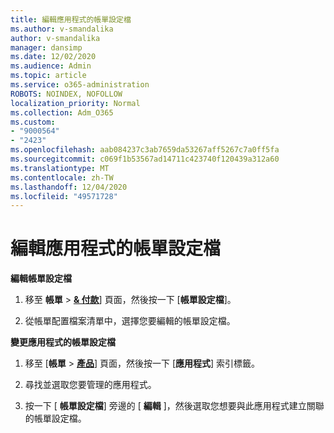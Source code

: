 ```yaml
---
title: 編輯應用程式的帳單設定檔
ms.author: v-smandalika
author: v-smandalika
manager: dansimp
ms.date: 12/02/2020
ms.audience: Admin
ms.topic: article
ms.service: o365-administration
ROBOTS: NOINDEX, NOFOLLOW
localization_priority: Normal
ms.collection: Adm_O365
ms.custom:
- "9000564"
- "2423"
ms.openlocfilehash: aab084237c3ab7659da53267aff5267c7a0ff5fa
ms.sourcegitcommit: c069f1b53567ad14711c423740f120439a312a60
ms.translationtype: MT
ms.contentlocale: zh-TW
ms.lasthandoff: 12/04/2020
ms.locfileid: "49571728"
---
```

# <a name="edit-billing-profile-for-apps"></a>編輯應用程式的帳單設定檔

**編輯帳單設定檔**

1. 移至 **帳單**  >  **[& 付款](https://go.microsoft.com/fwlink/p/?linkid=848039)**] 頁面，然後按一下 [**帳單設定檔**]。

2. 從帳單配置檔案清單中，選擇您要編輯的帳單設定檔。

**變更應用程式的帳單設定檔**

1. 移至 [**帳單**  >  **[產品](https://go.microsoft.com/fwlink/p/?linkid=842054)**] 頁面，然後按一下 [**應用程式**] 索引標籤。

2. 尋找並選取您要管理的應用程式。  

3. 按一下 [ **帳單設定檔**] 旁邊的 [ **編輯** ]，然後選取您想要與此應用程式建立關聯的帳單設定檔。
